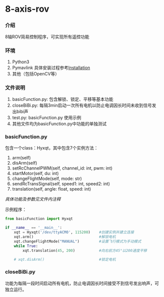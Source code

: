 # 8-axis-rov

### 介绍
8轴ROV简易控制程序，可实现所有遥控功能


### 环境

1.  Python3
2.  Pymavlink
    具体安装过程参考[Installation](https://www.ardusub.com/developers/pymavlink.html)
3.  其他（包括OpenCV等）

### 文件说明

1.  basicFunction.py: 包含解锁、锁定、平移等基本功能
2.  closeBiBi.py: 每隔3min启动一次所有电机以防止电调因长时间未收到信号发出bibi声
3.  test.py: basicFunction.py 使用示例
4. 其他文件均为basicFunction.py中功能的单独测试

### basicFunction.py

包含一个class：Hyxqt，其中包含7个实例方法：
1. arm(self)
2. disArm(self)
3. setRcChannelPWM(self, channel_id: int, pwm: int)
4. startMotor(self, du: int)
5. changeFlightMode(self, mode: str)
6. sendRcTransSignal(self, speed1: int, speed2: int)
7. translation(self, angle: float, speed: int)

*具体功能及参数见文件内注释*

示例程序：

``` py
from basicFunction import Hyxqt

if __name__ == '__main__':
    xqt = Hyxqt('/dev/ttyACM0', 115200)    #创建实例并建立连接
    xqt.arm()                              #解锁电机
    xqt.changeFlightMode("MANUAL")         #设置飞行模式为手动模式
    while True:
        xqt.translation(45, 200)           #向右前方45°以200速度平移

    # xqt.disArm()                         #锁定电机
```

### closeBiBi.py

功能为每隔一段时间启动所有电机，防止电调因长时间接受不到信号发出响声，可独立运行。



